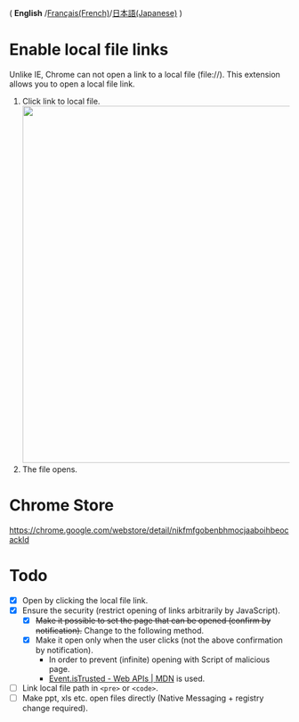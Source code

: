 ( **English** /[Français(French)](README-fr.md)/[日本語(Japanese)](README-ja.md) )

# Enable local file links
Unlike IE, Chrome can not open a link to a local file (file://).
This extension allows you to open a local file link.

1. Click link to local file.<br>
    <img src="chrome-store/screenshot-01.png" width="640px;">
1. The file opens.

# Chrome Store
https://chrome.google.com/webstore/detail/nikfmfgobenbhmocjaaboihbeocackld

# Todo
- [x] Open by clicking the local file link.
- [x] Ensure the security (restrict opening of links arbitrarily by JavaScript).
    - [x] ~~Make it possible to set the page that can be opened (confirm by notification).~~ Change to the following method.
    - [x] Make it open only when the user clicks (not the above confirmation by notification).
        - In order to prevent (infinite) opening with Script of malicious page.
        - [Event.isTrusted - Web APIs | MDN](https://developer.mozilla.org/en/docs/Web/API/Event/isTrusted "https://developer.mozilla.org/en/docs/Web/API/Event/isTrusted") is used.
- [ ] Link local file path in `<pre>` or `<code>`.
- [ ] Make ppt, xls etc. open files directly (Native Messaging + registry change required).
